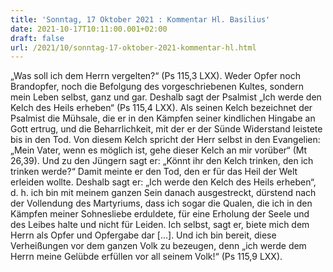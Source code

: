 ```yaml
---
title: 'Sonntag, 17 Oktober 2021 : Kommentar Hl. Basilius'
date: 2021-10-17T10:11:00.001+02:00
draft: false
url: /2021/10/sonntag-17-oktober-2021-kommentar-hl.html
---
```


„Was soll ich dem Herrn vergelten?“ (Ps 115,3 LXX). Weder Opfer noch Brandopfer, noch die Befolgung des vorgeschriebenen Kultes, sondern mein Leben selbst, ganz und gar. Deshalb sagt der Psalmist „Ich werde den Kelch des Heils erheben“ (Ps 115,4 LXX). Als seinen Kelch bezeichnet der Psalmist die Mühsale, die er in den Kämpfen seiner kindlichen Hingabe an Gott ertrug, und die Beharrlichkeit, mit der er der Sünde Widerstand leistete bis in den Tod. Von diesem Kelch spricht der Herr selbst in den Evangelien: „Mein Vater, wenn es möglich ist, gehe dieser Kelch an mir vorüber“ (Mt 26,39). Und zu den Jüngern sagt er: „Könnt ihr den Kelch trinken, den ich trinken werde?“ Damit meinte er den Tod, den er für das Heil der Welt erleiden wollte. Deshalb sagt er: „Ich werde den Kelch des Heils erheben“, d. h. ich bin mit meinem ganzen Sein danach ausgestreckt, dürstend nach der Vollendung des Martyriums, dass ich sogar die Qualen, die ich in den Kämpfen meiner Sohnesliebe erduldete, für eine Erholung der Seele und des Leibes halte und nicht für Leiden. Ich selbst, sagt er, biete mich dem Herrn als Opfer und Opfergabe dar \[…\]. Und ich bin bereit, diese Verheißungen vor dem ganzen Volk zu bezeugen, denn „ich werde dem Herrn meine Gelübde erfüllen vor all seinem Volk!“ (Ps 115,9 LXX).